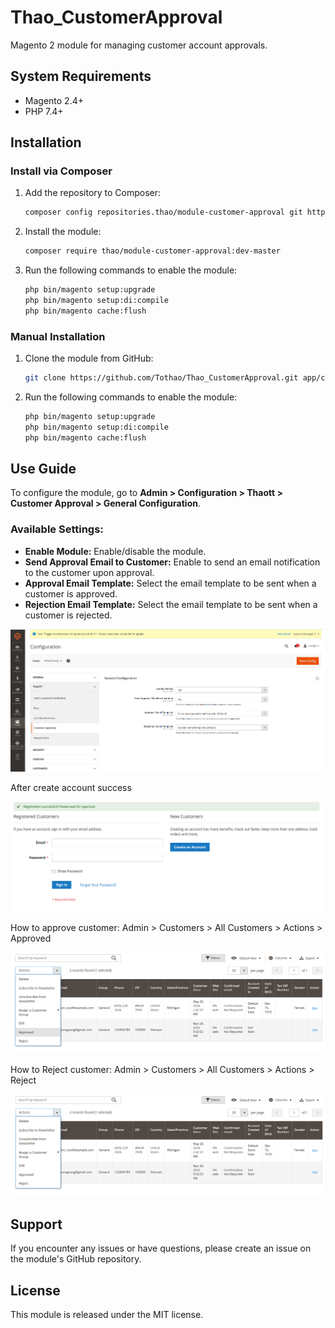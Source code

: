 # Thao_CustomerApproval

Magento 2 module for managing customer account approvals.

## System Requirements

- Magento 2.4+
- PHP 7.4+

## Installation

### Install via Composer

1. Add the repository to Composer:
   ```sh
   composer config repositories.thao/module-customer-approval git https://github.com/Tothao/Thao_CustomerApproval.git
   ```
2. Install the module:
   ```sh
   composer require thao/module-customer-approval:dev-master
   ```
3. Run the following commands to enable the module:
   ```sh
   php bin/magento setup:upgrade
   php bin/magento setup:di:compile
   php bin/magento cache:flush
   ```

### Manual Installation

1. Clone the module from GitHub:
   ```sh
   git clone https://github.com/Tothao/Thao_CustomerApproval.git app/code/Thao/CustomerApproval
   ```
2. Run the following commands to enable the module:
   ```sh
   php bin/magento setup:upgrade
   php bin/magento setup:di:compile
   php bin/magento cache:flush
   ```
## Use Guide

To configure the module, go to **Admin > Configuration > Thaott > Customer Approval > General Configuration**.

### Available Settings:

- **Enable Module:** Enable/disable the module.
- **Send Approval Email to Customer:** Enable to send an email notification to the customer upon approval.
- **Approval Email Template:** Select the email template to be sent when a customer is approved.
- **Rejection Email Template:** Select the email template to be sent when a customer is rejected.

![General Configuration](docs/images/general_configuration.png)

After create account success

![After Register success](docs/images/register_success.png)

How to approve customer: Admin > Customers > All Customers > Actions > Approved

![approve](docs/images/approve.png)

How to Reject customer: Admin > Customers > All Customers > Actions > Reject

![Reject](docs/images/reject.png)

## Support

If you encounter any issues or have questions, please create an issue on the module's GitHub repository.

## License

This module is released under the MIT license.
